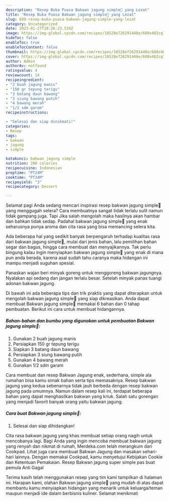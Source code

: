 ```yaml
---
description: "Resep Buka Puasa Bakwan jagung simple🌽 yang Lezat"
title: "Resep Buka Puasa Bakwan jagung simple🌽 yang Lezat"
slug: 689-resep-buka-puasa-bakwan-jagung-simple-yang-lezat
category: Uncategorized
date: 2023-01-27T20:26:23.534Z
image: https://img-global.cpcdn.com/recipes/18528e726291448e/680x482cq70/bakwan-jagung-simple-foto-resep-utama.jpg
hideToc: false
enableToc: true
enableTocContent: false
thumbnail: https://img-global.cpcdn.com/recipes/18528e726291448e/680x482cq70/bakwan-jagung-simple-foto-resep-utama.jpg
cover: https://img-global.cpcdn.com/recipes/18528e726291448e/680x482cq70/bakwan-jagung-simple-foto-resep-utama.jpg
author: Admin
authorAv: notfound
ratingvalue: 4
reviewcount: 14
recipeingredient:
- "2 buah jagung manis"
- "150 gr tepung terigu"
- "3 batang daun bawang"
- "3 siung bawang putih"
- "4 bawang merah"
- "1/2 sdm garam"
recipeinstructions:

- "Selesai dan siap dinikmati!"
categories:
- Resep
tags:
- bakwan
- jagung
- simple

katakunci: bakwan jagung simple 
nutrition: 200 calories
recipecuisine: Indonesian
preptime: "PT24M"
cooktime: "PT34M"
recipeyield: "3"
recipecategory: Dessert

---
```



Selamat pagi Anda sedang mencari inspirasi resep bakwan jagung simple🌽 yang menggugah selera? Cara membuatnya sangat tidak terlalu sulit namun tidak gampang juga. Tapi Jika salah mengolah maka hasilnya akan hambar dan bahkan tidak sedap. Padahal bakwan jagung simple🌽 yang enak seharusnya punya aroma dan cita rasa yang bisa memancing selera kita.


Ada beberapa hal yang sedikit banyak berpengaruh terhadap kualitas rasa dari bakwan jagung simple🌽, mulai dari jenis bahan, lalu pemilihan bahan segar dan bagus, hingga cara membuat dan menyajikannya. Tak perlu bingung kalau ingin menyiapkan bakwan jagung simple🌽 yang enak di mana pun anda berada, karena asal sudah tahu caranya maka hidangan ini mampu menjadi suguhan spesial.

Panaskan wajan beri minyak goreng untuk menggoreng bakwan jagungnya. Nyalakan api sedang dan jangan terlalu besar. Setelah minyak panas tuangi adonan bakwan jagung.


Di bawah ini ada beberapa tips dan trik praktis yang dapat diterapkan untuk mengolah bakwan jagung simple🌽 yang siap dikreasikan. Anda dapat membuat Bakwan jagung simple🌽 memakai 6 bahan dan 0 tahap pembuatan. Berikut ini cara untuk membuat hidangannya.

<!--inarticleads1-->

##### Bahan-bahan dan bumbu yang digunakan untuk pembuatan Bakwan jagung simple🌽:

1. Gunakan 2 buah jagung manis
1. Persiapkan 150 gr tepung terigu
1. Siapkan 3 batang daun bawang
1. Persiapkan 3 siung bawang putih
1. Gunakan 4 bawang merah
1. Gunakan 1/2 sdm garam


Cara membuat dan resep Bakwan Jagung enak, sederhana, simple ala rumahan bisa kamu simak bahan serta tips memasaknya. Resep bakwan jagung yang kedua sebenarnya tidak jauh berbeda dengan resep bakwan jagung pada umumnya. Namun dalam resep kali ini, terdapat beberapa bahan yang dapat menghasilkan bakwan yang kriuk. Salah satu gorengan yang menjadi favorit banyak orang yaitu bakwan jagung. 

<!--inarticleads2-->

##### Cara buat Bakwan jagung simple🌽:


1. Selesai dan siap dihidangkan!

Cita rasa bakwan jagung yang khas membuat setiap orang nagih untuk mencobanya lagi. Bagi Anda yang ingin mencoba membuat bakwan jagung yang renyah dan nikmat di rumah, Merdeka.com telah merangkum dari Cookpad. Lihat juga cara membuat Bakwan Jagung dan masakan sehari-hari lainnya. Dengan memakai Cookpad, kamu menyetujui Kebijakan Cookie dan Ketentuan Pemakaian. Resep Bakwan jagung super simple pas buat pemula Anti Gagal 

Terima kasih telah menggunakan resep yang tim kami tampilkan di halaman ini. Harapan kami, olahan Bakwan jagung simple🌽 yang mudah di atas dapat membantu kamu menyiapkan hidangan yang menarik untuk keluarga/teman maupun menjadi ide dalam berbisnis kuliner. Selamat menikmati

